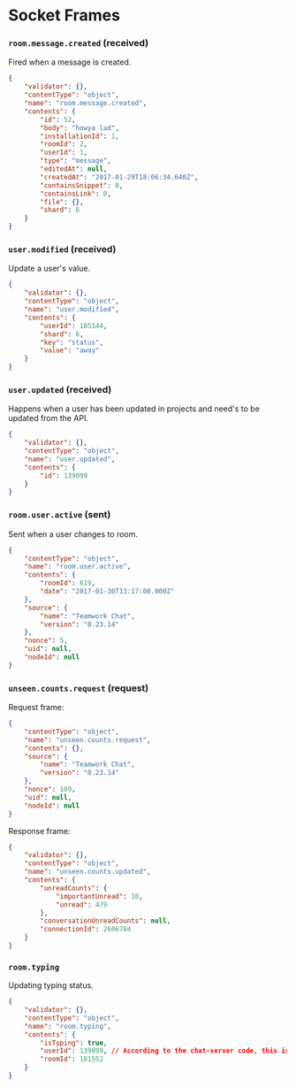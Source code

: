 # Socket Frames
### `room.message.created` (received)
Fired when a message is created. 

```json
{
    "validator": {},
    "contentType": "object",
    "name": "room.message.created",
    "contents": {
        "id": 52,
        "body": "howya lad",
        "installationId": 1,
        "roomId": 2,
        "userId": 1,
        "type": "message",
        "editedAt": null,
        "createdAt": "2017-01-29T18:06:34.640Z",
        "containsSnippet": 0,
        "containsLink": 0,
        "file": {},
        "shard": 6
    }
}
```

### `user.modified` (received)
Update a user's value.

```json
{
    "validator": {},
    "contentType": "object",
    "name": "user.modified",
    "contents": {
        "userId": 185144,
        "shard": 6,
        "key": "status",
        "value": "away"
    }
}
```

### `user.updated` (received)
Happens when a user has been updated in projects and need's to be updated from the API.

```json
{
    "validator": {},
    "contentType": "object",
    "name": "user.updated",
    "contents": {
        "id": 139099
    }
}
```

### `room.user.active` (sent)
Sent when a user changes to room.

```json
{
    "contentType": "object",
    "name": "room.user.active",
    "contents": {
        "roomId": 619,
        "date": "2017-01-30T13:17:08.000Z"
    },
    "source": {
        "name": "Teamwork Chat",
        "version": "0.23.14"
    },
    "nonce": 5,
    "uid": null,
    "nodeId": null
}
```

### `unseen.counts.request` (request)
Request frame:

```json
{
    "contentType": "object",
    "name": "unseen.counts.request",
    "contents": {},
    "source": {
        "name": "Teamwork Chat",
        "version": "0.23.14"
    },
    "nonce": 109,
    "uid": null,
    "nodeId": null
}
```

Response frame:

```json
{
    "validator": {},
    "contentType": "object",
    "name": "unseen.counts.updated",
    "contents": {
        "unreadCounts": {
            "importantUnread": 10,
            "unread": 479
        },
        "conversationUnreadCounts": null,
        "connectionId": 2606784
    }
}
```

### `room.typing`
Updating typing status.


```json
{
    "validator": {},
    "contentType": "object",
    "name": "room.typing",
    "contents": {
        "isTyping": true,
        "userId": 139099, // According to the chat-server code, this isn't used.
        "roomId": 181552
    }
}
```